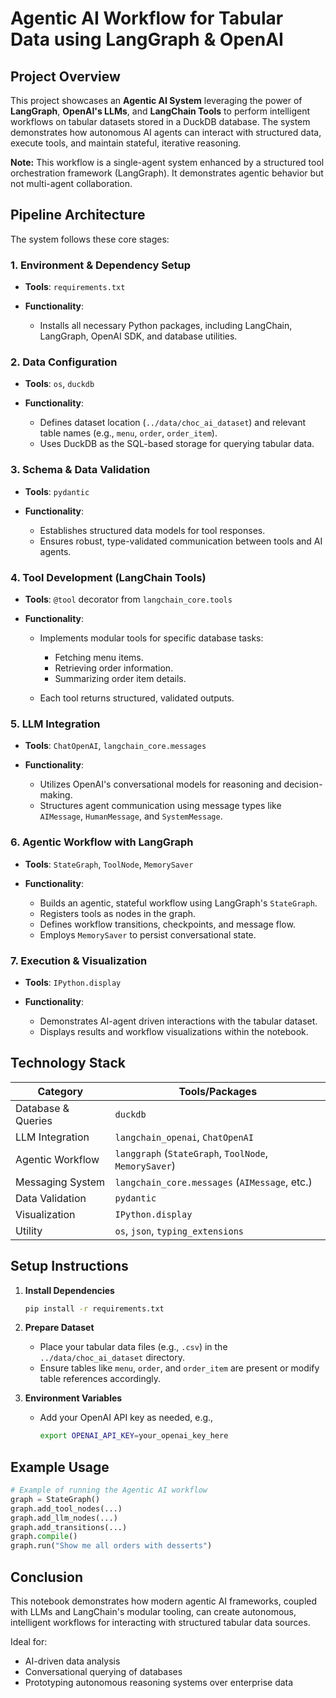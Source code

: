 # Agentic AI Workflow for Tabular Data using LangGraph & OpenAI

## Project Overview

This project showcases an **Agentic AI System** leveraging the power of **LangGraph**, **OpenAI's LLMs**, and **LangChain Tools** to perform intelligent workflows on tabular datasets stored in a DuckDB database. The system demonstrates how autonomous AI agents can interact with structured data, execute tools, and maintain stateful, iterative reasoning.

**Note:** This workflow is a single-agent system enhanced by a structured tool orchestration framework (LangGraph). It demonstrates agentic behavior but not multi-agent collaboration.


## Pipeline Architecture

The system follows these core stages:

### 1. Environment & Dependency Setup

* **Tools**: `requirements.txt`
* **Functionality**:

  * Installs all necessary Python packages, including LangChain, LangGraph, OpenAI SDK, and database utilities.

### 2. Data Configuration

* **Tools**: `os`, `duckdb`
* **Functionality**:

  * Defines dataset location (`../data/choc_ai_dataset`) and relevant table names (e.g., `menu`, `order`, `order_item`).
  * Uses DuckDB as the SQL-based storage for querying tabular data.

### 3. Schema & Data Validation

* **Tools**: `pydantic`
* **Functionality**:

  * Establishes structured data models for tool responses.
  * Ensures robust, type-validated communication between tools and AI agents.

### 4. Tool Development (LangChain Tools)

* **Tools**: `@tool` decorator from `langchain_core.tools`
* **Functionality**:

  * Implements modular tools for specific database tasks:

    * Fetching menu items.
    * Retrieving order information.
    * Summarizing order item details.
  * Each tool returns structured, validated outputs.

### 5. LLM Integration

* **Tools**: `ChatOpenAI`, `langchain_core.messages`
* **Functionality**:

  * Utilizes OpenAI's conversational models for reasoning and decision-making.
  * Structures agent communication using message types like `AIMessage`, `HumanMessage`, and `SystemMessage`.

### 6. Agentic Workflow with LangGraph

* **Tools**: `StateGraph`, `ToolNode`, `MemorySaver`
* **Functionality**:

  * Builds an agentic, stateful workflow using LangGraph's `StateGraph`.
  * Registers tools as nodes in the graph.
  * Defines workflow transitions, checkpoints, and message flow.
  * Employs `MemorySaver` to persist conversational state.

### 7. Execution & Visualization

* **Tools**: `IPython.display`
* **Functionality**:

  * Demonstrates AI-agent driven interactions with the tabular dataset.
  * Displays results and workflow visualizations within the notebook.

## Technology Stack

| Category           | Tools/Packages                                        |
| ------------------ | ----------------------------------------------------- |
| Database & Queries | `duckdb`                                              |
| LLM Integration    | `langchain_openai`, `ChatOpenAI`                      |
| Agentic Workflow   | `langgraph` (`StateGraph`, `ToolNode`, `MemorySaver`) |
| Messaging System   | `langchain_core.messages` (`AIMessage`, etc.)         |
| Data Validation    | `pydantic`                                            |
| Visualization      | `IPython.display`                                     |
| Utility            | `os`, `json`, `typing_extensions`                     |

## Setup Instructions

1. **Install Dependencies**

   ```bash
   pip install -r requirements.txt
   ```

2. **Prepare Dataset**

   * Place your tabular data files (e.g., `.csv`) in the `../data/choc_ai_dataset` directory.
   * Ensure tables like `menu`, `order`, and `order_item` are present or modify table references accordingly.

3. **Environment Variables**

   * Add your OpenAI API key as needed, e.g.,

     ```bash
     export OPENAI_API_KEY=your_openai_key_here
     ```

## Example Usage

```python
# Example of running the Agentic AI workflow
graph = StateGraph()
graph.add_tool_nodes(...)
graph.add_llm_nodes(...)
graph.add_transitions(...)
graph.compile()
graph.run("Show me all orders with desserts")
```

## Conclusion

This notebook demonstrates how modern agentic AI frameworks, coupled with LLMs and LangChain's modular tooling, can create autonomous, intelligent workflows for interacting with structured tabular data sources.

Ideal for:

* AI-driven data analysis
* Conversational querying of databases
* Prototyping autonomous reasoning systems over enterprise data